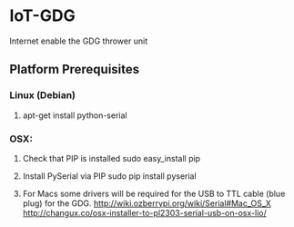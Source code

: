 IoT-GDG
========

Internet enable the GDG thrower unit

Platform Prerequisites 
----------------------

### Linux (Debian)

1) apt-get install python-serial

### OSX:

1) Check that PIP is installed
sudo easy_install pip

2) Install PySerial via PIP
sudo pip install pyserial

3) For Macs some drivers will be required for the USB to TTL cable (blue plug) for the GDG.
  http://wiki.ozberrypi.org/wiki/Serial#Mac_OS_X
  http://changux.co/osx-installer-to-pl2303-serial-usb-on-osx-lio/


